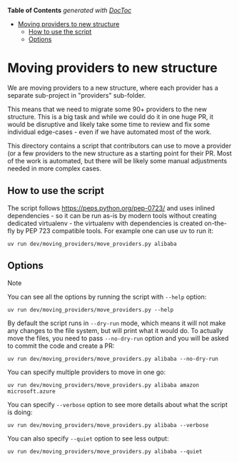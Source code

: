 <!--
 Licensed to the Apache Software Foundation (ASF) under one
 or more contributor license agreements.  See the NOTICE file
 distributed with this work for additional information
 regarding copyright ownership.  The ASF licenses this file
 to you under the Apache License, Version 2.0 (the
 "License"); you may not use this file except in compliance
 with the License.  You may obtain a copy of the License at

   http://www.apache.org/licenses/LICENSE-2.0

 Unless required by applicable law or agreed to in writing,
 software distributed under the License is distributed on an
 "AS IS" BASIS, WITHOUT WARRANTIES OR CONDITIONS OF ANY
 KIND, either express or implied.  See the License for the
 specific language governing permissions and limitations
 under the License.
 -->

<!-- START doctoc generated TOC please keep comment here to allow auto update -->
<!-- DON'T EDIT THIS SECTION, INSTEAD RE-RUN doctoc TO UPDATE -->
**Table of Contents**  *generated with [DocToc](https://github.com/thlorenz/doctoc)*

- [Moving providers to new structure](#moving-providers-to-new-structure)
  - [How to use the script](#how-to-use-the-script)
  - [Options](#options)

<!-- END doctoc generated TOC please keep comment here to allow auto update -->

# Moving providers to new structure

We are moving providers to a new structure, where each provider has a separate sub-project in
"providers" sub-folder.

This means that we need to migrate some 90+ providers to the new structure. This is a big task and while we
could do it in one huge PR, it would be disruptive and likely take some time to review and fix some individual
edge-cases - even if we have automated most of the work.

This directory contains a script that contributors can use to move a provider (or a few providers to the
new structure as a starting point for their PR. Most of the work is automated, but there will be likely
some manual adjustments needed in more complex cases.

## How to use the script

The script follows https://peps.python.org/pep-0723/ and uses inlined dependencies - so it can be run as-is
by modern tools without creating dedicated virtualenv - the virtualenv with dependencies is
created on-the-fly by PEP 723 compatible tools. For example one can use uv to run it:

```shell
uv run dev/moving_providers/move_providers.py alibaba
```

## Options


> [!NOTE]
> You can see all the options by running the script with `--help` option:
>
> ```shell
> uv run dev/moving_providers/move_providers.py --help
> ```

By default the script runs in `--dry-run` mode, which means it will not make any changes to the file system,
but will print what it would do. To actually move the files, you need to pass `--no-dry-run` option and you
will be asked to commit the code and create a PR:

```shell
uv run dev/moving_providers/move_providers.py alibaba --no-dry-run
```

You can specify multiple providers to move in one go:

```shell
uv run dev/moving_providers/move_providers.py alibaba amazon  microsoft.azure
```

You can specify `--verbose` option to see more details about what the script is doing:

```shell
uv run dev/moving_providers/move_providers.py alibaba --verbose
```

You can also specify `--quiet` option to see less output:

```shell
uv run dev/moving_providers/move_providers.py alibaba --quiet
```
